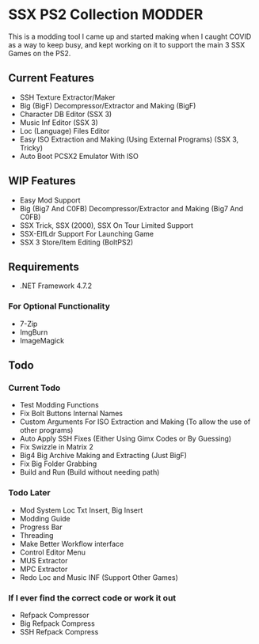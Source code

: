
# SSX PS2 Collection MODDER

This is a modding tool I came up and started making when I caught COVID as a way to keep busy, and kept working on it to support the main 3 SSX Games on the PS2.

## Current Features
- SSH Texture Extractor/Maker
- Big (BigF) Decompressor/Extractor and Making (BigF)
- Character DB Editor (SSX 3)
- Music Inf Editor (SSX 3)
- Loc (Language) Files Editor
- Easy ISO Extraction and Making (Using External Programs) (SSX 3, Tricky)
- Auto Boot PCSX2 Emulator With ISO

## WIP Features
- Easy Mod Support
- Big (Big7 And C0FB) Decompressor/Extractor and Making (Big7 And C0FB)
- SSX Trick, SSX (2000), SSX On Tour Limited Support
- SSX-ElfLdr Support For Launching Game
- SSX 3 Store/Item Editing (BoltPS2)

## Requirements

- .NET Framework 4.7.2

### For Optional Functionality
- 7-Zip
- ImgBurn
- ImageMagick

## Todo

### Current Todo
- Test Modding Functions
- Fix Bolt Buttons Internal Names
- Custom Arguments For ISO Extraction and Making (To allow the use of other programs)
- Auto Apply SSH Fixes (Either Using Gimx Codes or By Guessing)
- Fix Swizzle in Matrix 2
- Big4 Big Archive Making and Extracting (Just BigF)
- Fix Big Folder Grabbing
- Build and Run (Build without needing path)

### Todo Later
- Mod System Loc Txt Insert, Big Insert
- Modding Guide
- Progress Bar
- Threading
- Make Better Workflow interface
- Control Editor Menu
- MUS Extractor
- MPC Extractor
- Redo Loc and Music INF (Support Other Games)

### If I ever find the correct code or work it out
- Refpack Compressor
- Big Refpack Compress
- SSH Refpack Compress
